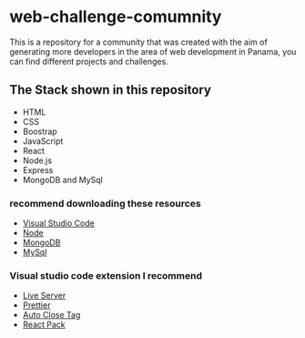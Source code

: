 # web-challenge-comumnity
This is a repository for a community that was created with the aim of generating more developers in the area of ​​web development in Panama, you can find different projects and challenges.

## The Stack shown in this repository
- HTML
- CSS
- Boostrap
- JavaScript
- React
- Node.js
- Express
- MongoDB and MySql

### recommend downloading these resources
- [Visual Studio Code](https://code.visualstudio.com/download)
- [Node](https://nodejs.org/es/)
- [MongoDB](https://www.mongodb.com/try/download/community)
- [MySql](https://www.mysql.com/downloads/)

### Visual studio code extension I recommend
- [Live Server](https://marketplace.visualstudio.com/items?itemName=ritwickdey.LiveServer)
- [Prettier](https://marketplace.visualstudio.com/items?itemName=esbenp.prettier-vscode)
- [Auto Close Tag](https://marketplace.visualstudio.com/items?itemName=formulahendry.auto-close-tag)
- [React Pack](https://marketplace.visualstudio.com/items?itemName=dsznajder.es7-react-js-snippets)

